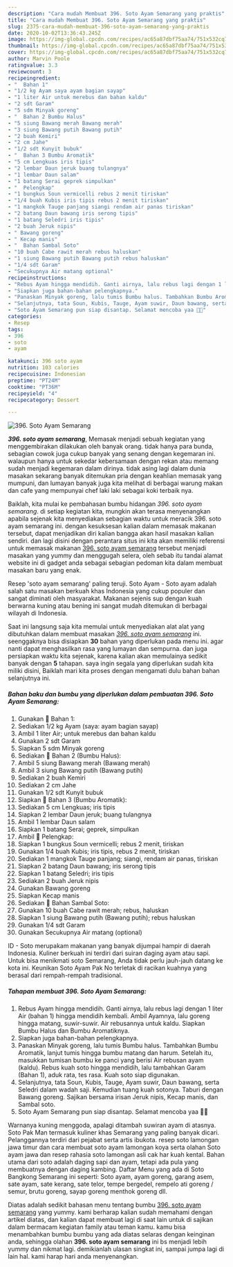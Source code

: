 ```yaml
---
description: "Cara mudah Membuat 396. Soto Ayam Semarang yang praktis"
title: "Cara mudah Membuat 396. Soto Ayam Semarang yang praktis"
slug: 2375-cara-mudah-membuat-396-soto-ayam-semarang-yang-praktis
date: 2020-10-02T13:36:43.245Z
image: https://img-global.cpcdn.com/recipes/ac65a87dbf75aa74/751x532cq70/396-soto-ayam-semarang-foto-resep-utama.jpg
thumbnail: https://img-global.cpcdn.com/recipes/ac65a87dbf75aa74/751x532cq70/396-soto-ayam-semarang-foto-resep-utama.jpg
cover: https://img-global.cpcdn.com/recipes/ac65a87dbf75aa74/751x532cq70/396-soto-ayam-semarang-foto-resep-utama.jpg
author: Marvin Poole
ratingvalue: 3.3
reviewcount: 3
recipeingredient:
- "  Bahan 1"
- "1/2 kg Ayam saya ayam bagian sayap"
- "1 liter Air untuk merebus dan bahan kaldu"
- "2 sdt Garam"
- "5 sdm Minyak goreng"
- "  Bahan 2 Bumbu Halus"
- "5 siung Bawang merah Bawang merah"
- "3 siung Bawang putih Bawang putih"
- "2 buah Kemiri"
- "2 cm Jahe"
- "1/2 sdt Kunyit bubuk"
- "  Bahan 3 Bumbu Aromatik"
- "5 cm Lengkuas iris tipis"
- "2 lembar Daun jeruk buang tulangnya"
- "1 lembar Daun salam"
- "1 batang Serai geprek simpulkan"
- "  Pelengkap"
- "1 bungkus Soun vermicelli rebus 2 menit tiriskan"
- "1/4 buah Kubis iris tipis rebus 2 menit tiriskan"
- "1 mangkok Tauge panjang siangi rendam air panas tiriskan"
- "2 batang Daun bawang iris serong tipis"
- "1 batang Seledri iris tipis"
- "2 buah Jeruk nipis"
- " Bawang goreng"
- " Kecap manis"
- "  Bahan Sambal Soto"
- "10 buah Cabe rawit merah rebus haluskan"
- "1 siung Bawang putih Bawang putih rebus haluskan"
- "1/4 sdt Garam"
- "Secukupnya Air matang optional"
recipeinstructions:
- "Rebus Ayam hingga mendidih. Ganti airnya, lalu rebus lagi dengan 1 liter Air (bahan 1) hingga mendidih kembali. Ambil Ayamnya, lalu goreng hingga matang, suwir-suwir. Air rebusannya untuk kaldu. Siapkan Bumbu Halus dan Bumbu Aromatiknya."
- "Siapkan juga bahan-bahan pelengkapnya."
- "Panaskan Minyak goreng, lalu tumis Bumbu halus. Tambahkan Bumbu Aromatik, lanjut tumis hingga bumbu matang dan harum. Setelah itu, masukkan tumisan bumbu ke panci yang berisi Air rebusan ayam (kaldu). Rebus kuah soto hingga mendidih, lalu tambahkan Garam (Bahan 1), aduk rata, tes rasa. Kuah soto siap digunakan."
- "Selanjutnya, tata Soun, Kubis, Tauge, Ayam suwir, Daun bawang, serta Seledri dalam wadah saji. Kemudian tuang kuah sotonya. Taburi dengan Bawang goreng. Sajikan bersama irisan Jeruk nipis, Kecap manis, dan Sambal soto."
- "Soto Ayam Semarang pun siap disantap. Selamat mencoba yaa 🙏😊"
categories:
- Resep
tags:
- 396
- soto
- ayam

katakunci: 396 soto ayam 
nutrition: 103 calories
recipecuisine: Indonesian
preptime: "PT24M"
cooktime: "PT36M"
recipeyield: "4"
recipecategory: Dessert

---
```



![396. Soto Ayam Semarang](https://img-global.cpcdn.com/recipes/ac65a87dbf75aa74/751x532cq70/396-soto-ayam-semarang-foto-resep-utama.jpg)

<b><i>396. soto ayam semarang</i></b>, Memasak menjadi sebuah kegiatan yang menggembirakan dilakukan oleh banyak orang. tidak hanya para bunda, sebagian cowok juga cukup banyak yang senang dengan kegemaran ini. walaupun hanya untuk sekedar kebersamaan dengan rekan atau memang sudah menjadi kegemaran dalam dirinya. tidak asing lagi dalam dunia masakan sekarang banyak ditemukan pria dengan keahlian memasak yang mumpuni, dan lumayan banyak juga kita melihat di berbagai warung makan dan cafe yang mempunyai chef laki laki sebagai koki terbaik nya.

Baiklah, kita mulai ke pembahasan bumbu hidangan <i>396. soto ayam semarang</i>. di setiap kegiatan kita, mungkin akan terasa menyenangkan apabila sejenak kita menyediakan sebagian waktu untuk meracik 396. soto ayam semarang ini. dengan kesuksesan kalian dalam memasak makanan tersebut, dapat menjadikan diri kalian bangga akan hasil masakan kalian sendiri. dan lagi disini dengan perantara situs ini kita akan memiliki referensi untuk memasak makanan <u>396. soto ayam semarang</u> tersebut menjadi masakan yang yummy dan menggugah selera, oleh sebab itu tandai alamat website ini di gadget anda sebagai sebagian pedoman kita dalam membuat masakan baru yang enak.

Resep &#39;soto ayam semarang&#39; paling teruji. Soto Ayam - Soto ayam adalah salah satu masakan berkuah khas Indonesia yang cukup populer dan sangat diminati oleh masyarakat. Makanan sejenis sup dengan kuah berwarna kuning atau bening ini sangat mudah ditemukan di berbagai wilayah di Indonesia.


Saat ini langsung saja kita memulai untuk menyediakan alat alat yang dibutuhkan dalam membuat masakan <u><i>396. soto ayam semarang</i></u> ini. seenggaknya bisa disiapkan <b>30</b> bahan yang diperlukan pada menu ini. agar nanti dapat menghasilkan rasa yang lumayan dan sempurna. dan juga persiapkan waktu kita sejenak, karena kalian akan memulainya sedikit banyak dengan <b>5</b> tahapan. saya ingin segala yang diperlukan sudah kita miliki disini, Baiklah mari kita proses dengan mengamati dulu bahan bahan selanjutnya ini.

<!--inarticleads1-->

##### Bahan baku dan bumbu yang diperlukan dalam pembuatan 396. Soto Ayam Semarang:

1. Gunakan  📌 Bahan 1:
1. Sediakan 1/2 kg Ayam (saya: ayam bagian sayap)
1. Ambil 1 liter Air; untuk merebus dan bahan kaldu
1. Gunakan 2 sdt Garam
1. Siapkan 5 sdm Minyak goreng
1. Sediakan  📌 Bahan 2 (Bumbu Halus):
1. Ambil 5 siung Bawang merah (Bawang merah)
1. Ambil 3 siung Bawang putih (Bawang putih)
1. Sediakan 2 buah Kemiri
1. Sediakan 2 cm Jahe
1. Gunakan 1/2 sdt Kunyit bubuk
1. Siapkan  📌 Bahan 3 (Bumbu Aromatik):
1. Sediakan 5 cm Lengkuas; iris tipis
1. Siapkan 2 lembar Daun jeruk; buang tulangnya
1. Ambil 1 lembar Daun salam
1. Siapkan 1 batang Serai; geprek, simpulkan
1. Ambil  📌 Pelengkap:
1. Siapkan 1 bungkus Soun vermicelli; rebus 2 menit, tiriskan
1. Gunakan 1/4 buah Kubis; iris tipis, rebus 2 menit, tiriskan
1. Sediakan 1 mangkok Tauge panjang; siangi, rendam air panas, tiriskan
1. Siapkan 2 batang Daun bawang; iris serong tipis
1. Siapkan 1 batang Seledri; iris tipis
1. Sediakan 2 buah Jeruk nipis
1. Gunakan  Bawang goreng
1. Siapkan  Kecap manis
1. Sediakan  📌 Bahan Sambal Soto:
1. Gunakan 10 buah Cabe rawit merah; rebus, haluskan
1. Siapkan 1 siung Bawang putih (Bawang putih); rebus haluskan
1. Gunakan 1/4 sdt Garam
1. Gunakan Secukupnya Air matang (optional)


ID - Soto merupakam makanan yang banyak dijumpai hampir di daerah Indonesia. Kuliner berkuah ini terdiri dari suiran daging ayam atau sapi. Untuk bisa menikmati soto Semarang, Anda tidak perlu jauh-jauh datang ke kota ini. Keunikan Soto Ayam Pak No terletak di racikan kuahnya yang berasal dari rempah-rempah tradisional. 

<!--inarticleads2-->

##### Tahapan membuat 396. Soto Ayam Semarang:

1. Rebus Ayam hingga mendidih. Ganti airnya, lalu rebus lagi dengan 1 liter Air (bahan 1) hingga mendidih kembali. Ambil Ayamnya, lalu goreng hingga matang, suwir-suwir. Air rebusannya untuk kaldu. Siapkan Bumbu Halus dan Bumbu Aromatiknya.
1. Siapkan juga bahan-bahan pelengkapnya.
1. Panaskan Minyak goreng, lalu tumis Bumbu halus. Tambahkan Bumbu Aromatik, lanjut tumis hingga bumbu matang dan harum. Setelah itu, masukkan tumisan bumbu ke panci yang berisi Air rebusan ayam (kaldu). Rebus kuah soto hingga mendidih, lalu tambahkan Garam (Bahan 1), aduk rata, tes rasa. Kuah soto siap digunakan.
1. Selanjutnya, tata Soun, Kubis, Tauge, Ayam suwir, Daun bawang, serta Seledri dalam wadah saji. Kemudian tuang kuah sotonya. Taburi dengan Bawang goreng. Sajikan bersama irisan Jeruk nipis, Kecap manis, dan Sambal soto.
1. Soto Ayam Semarang pun siap disantap. Selamat mencoba yaa 🙏😊


Warnanya kuning menggoda, apalagi ditambah suwiran ayam di atasnya. Soto Pak Man termasuk kuliner khas Semarang yang paling banyak dicari. Pelanggannya terdiri dari pejabat serta artis ibukota. resep soto lamongan jawa timur dan cara membuat soto ayam lamongan koya serta olahan Soto ayam jawa dan resep rahasia soto lamongan asli cak har kuah kental. Bahan utama dari soto adalah daging sapi dan ayam, tetapi ada pula yang membuatnya dengan daging kambing. Daftar Menu yang ada di Soto Bangkong Semarang ini seperti: Soto ayam, ayam goreng, garang asem, sate ayam, sate kerang, sate telor, tempe bergedel, rempelo ati goreng / semur, brutu goreng, sayap goreng menthok goreng dll. 

Diatas adalah sedikit bahasan menu tentang bumbu <u>396. soto ayam semarang</u> yang yummy. kami berharap kalian sudah memahami dengan artikel diatas, dan kalian dapat membuat lagi di saat lain untuk di sajikan dalam bermacam kegiatan family atau teman kamu. kamu bisa menambahkan bumbu bumbu yang ada diatas selaras dengan keinginan anda, sehingga olahan <b>396. soto ayam semarang</b> ini bs menjadi lebih yummy dan nikmat lagi. demikianlah ulasan singkat ini, sampai jumpa lagi di lain hal. kami harap hari anda menyenangkan.
